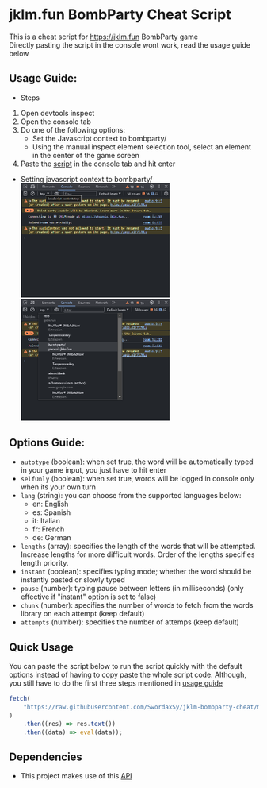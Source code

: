 # jklm.fun BombParty Cheat Script

This is a cheat script for https://jklm.fun BombParty game<br />
Directly pasting the script in the console wont work, read the usage guide below

## Usage Guide:

-   Steps

1. Open devtools inspect
2. Open the console tab
3. Do one of the following options:
    - Set the Javascript context to bombparty/
    - Using the manual inspect element selection tool, select an element in the center of the game screen
4. Paste the [script](index.js) in the console tab and hit enter

-   Setting javascript context to bombparty/<br />
    <img src="./docs/screenshot-1.png" width="300" /> <img src="./docs/screenshot-2.png" width="300" />

## Options Guide:

-   `autotype` (boolean): when set true, the word will be automatically typed in your game input, you just have to hit enter
-   `selfOnly` (boolean): when set true, words will be logged in console only when its your own turn
-   `lang` (string): you can choose from the supported languages below:
    -   en: English
    -   es: Spanish
    -   it: Italian
    -   fr: French
    -   de: German
-   `lengths` (array): specifies the length of the words that will be attempted. Increase lengths for more difficult words. Order of the lengths specifies length priority.
-   `instant` (boolean): specifies typing mode; whether the word should be instantly pasted or slowly typed
-   `pause` (number): typing pause between letters (in milliseconds) (only effective if "instant" option is set to false)
-   `chunk` (number): specifies the number of words to fetch from the words library on each attempt (keep default)
-   `attempts` (number): specifies the number of attemps (keep default)

## Quick Usage

You can paste the script below to run the script quickly with the default options instead of having to copy paste the whole script code. Although, you still have to do the first three steps mentioned in [usage guide](#usage-guide)

```js
fetch(
    "https://raw.githubusercontent.com/SwordaxSy/jklm-bombparty-cheat/main/index.js"
)
    .then((res) => res.text())
    .then((data) => eval(data));
```

## Dependencies

-   This project makes use of this [API](https://random-word-api.herokuapp.com/)
